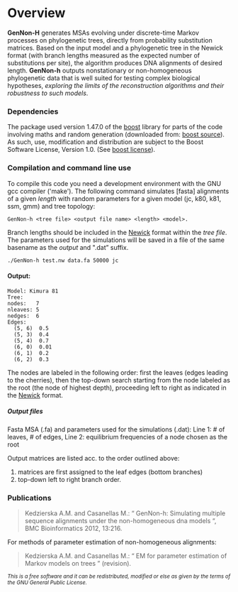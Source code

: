 # Overview

**GenNon-H** generates MSAs evolving under discrete-time Markov processes on phylogenetic trees, directly from probability substitution matrices. Based on the input model and a phylogenetic tree in the Newick format (with branch lengths measured as the expected number of substitutions per site), the algorithm produces DNA alignments of desired length. **GenNon-h** outputs nonstationary or non-homogeneous phylogenetic data that is wellsuited for testing complex biological hypotheses, *exploring the limits of the reconstruction algorithms and theirrobustness to such models*.

### Dependencies

The package used version 1.47.0 of the [boost] library for parts of the code involving maths and random generation (downloaded from: [boost source]). As such, use, modification and distribution are subject to the Boost Software License, Version 1.0. (See [boost license]).

### Compilation and command line use
To compile this code you need a development environment with the GNU gcc compiler ('make').
The following command simulates [fasta] alignments of a given *length* with random parameters for a given model (jc, k80, k81, ssm, gmm) and tree topology:
```
GenNon-h <tree file> <output file name> <length> <model>.
```
Branch lengths should be included in the [Newick] format within the *tree file*. The parameters used for the simulations will be saved in a file of the same basename as the *output* and ".dat” suffix.
```
./GenNon-h test.nw data.fa 50000 jc
```
#### Output:
```
Model: Kimura 81
Tree:
nodes:   7
nleaves: 5
nedges:  6
Edges:
  (5, 6)  0.5
  (5, 3)  0.4
  (5, 4)  0.7
  (6, 0)  0.01
  (6, 1)  0.2
  (6, 2)  0.3
```
The nodes are labeled in the following order:  first the leaves (edges leading to the cherries), then  the top-down search starting from the node labeled as the root (the node of highest depth), proceeding left to right as  indicated in the [Newick] format.

##### Output files
Fasta MSA (.fa) and parameters used for the simulations (.dat): Line 1:  # of leaves,  # of edges,  Line 2: equilibrium frequencies of a node chosen as the root

Output matrices are listed acc. to the order outlined above:
1. matrices are first assigned to the leaf edges (bottom branches)
2. top-down left to right branch order.

[boost]:	     http://www.boost.org/
[boost source]: http://sourceforge.net/projects/boost/files/boost/1.47.0/
[boost license]: http://www.boost.org/LICENSE_1_0.txt
[Newick]: http://evolution.genetics.washington.edu/phylip/newicktree.html

### Publications
> Kedzierska A.M. and Casanellas M.: “ GenNon-h: Simulating multiple sequence alignments under the non-homogeneous dna models “, BMC Bioinformatics 2012, 13:216.

For methods of parameter estimation of non-homogeneous alignments:
> Kedzierska A.M. and Casanellas M.: “ EM for parameter estimation of Markov models on trees ” (revision).

<sub> *This is a free software and it can be redistributed, modified or else as given by the terms of the GNU General Public License.* </sub>
